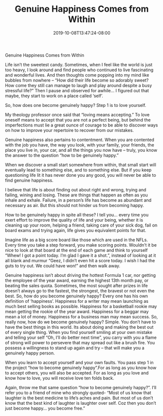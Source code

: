 ﻿---
title: "Genuine Happiness Comes from Within"
date: 2019-10-08T13:47:24-08:00
description: "40-ARTICLES Tips for Web Success"
featured_image: "/images/40-ARTICLES.jpg"
tags: ["40 ARTICLES"]
---

Genuine Happiness Comes from Within

Life isn’t the sweetest candy. Sometimes, when I feel like the world is just too heavy, I look around and find people who continued to live fascinating and wonderful lives. And then thoughts come popping into my mind like bubbles from nowhere – “How did their life become so adorably sweet? How come they still can manage to laugh and play around despite a busy stressful life?”  Then I pause and observed for awhile… I figured out that maybe, they start to work on a place called ‘self’.

So, how does one become genuinely happy? Step 1 is to love yourself. 

My theology professor once said that “loving means accepting.”  To love oneself means to accept that you are not a perfect being, but behind the imperfections must lie a great ounce of courage to be able to discover ways on how to improve your repertoire to recover from our mistakes. 

Genuine happiness also pertains to contentment. When you are contented with the job you have, the way you look, with your family, your friends, the place you live in, your car, and all the things you now have – truly, you know the answer to the question “how to be genuinely happy.”

When we discover a small start somewhere from within, that small start will eventually lead to something else, and to something else. But if you keep questioning life lit it has never done you any good, you will never be able to find genuine happiness.

I believe that life is about finding out about right and wrong, trying and failing, wining and losing. These are things that happen as often as you inhale and exhale. Failure, in a person’s life has become as abundant and necessary as air. But this should not hinder us from becoming happy.

How to be genuinely happy in spite all these? I tell you… every time you exert effort to improve the quality of life and your being, whether it is cleaning up your room, helping a friend, taking care of your sick dog, fail on board exams and trying again, life gives you equivalent points for that. 

Imagine life as a big score board like those which are used in the NFLs. Every time you take a step forward, you make scoring points. Wouldn’t it be nice to look at that board at the end of each game and think to yourself “Whew! I got a point today. I’m glad I gave it a shot.”, instead of looking at it all blank and murmur “Geez, I didn’t even hit a score today. I wish I had the guts to try out. We could have won!” and then walk away.

Genuine happiness isn’t about driving the hottest Formula 1 car, nor getting the employee of the year award, earning the highest 13th month pay, or beating the sales quota. Sometimes, the most sought after prizes in life doesn’t always go to the fastest, the strongest, the bravest or not even the best. So, how do you become genuinely happy?  Every one has his own definition of ‘happiness’. Happiness for a writer may mean launching as much best selling books as possible. Happiness for a basketball rookie may mean getting the rookie of the year award. Happiness for a beggar may mean a lot of money. Happiness for a business man may mean success. So, really now, how do we become genuinely happy? Simple. You don’t have to have the best things in this world. Its about doing and making the best out of every single thing. When you find yourself smiling at your own mistake and telling your self “Oh, I’ll do better next time”, you carry with you a flame of strong will power to persevere that may spread out like a brush fire. You possess a willingness to stand up again and try – that will make you a genuinely happy person. 

When you learn to accept yourself and your own faults. You pass step 1 in the project “how to become genuinely happy”.For as long as you know how to accept others, you will also be accepted. For as long as you love and know how to love, you will receive love ten folds back.

Again, throw me that same question “how to become genuinely happy?”. I’ll refer you to a friend of mine who strongly quoted- “Most of us know that laughter is the best medicine to life’s aches and pain. But most of us don’t know that the best kind of laughter is laughter over self. Coz then you don’t just become happy… you become free.”





